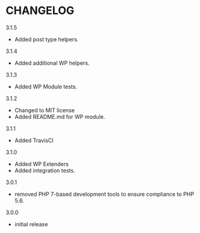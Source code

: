 CHANGELOG
=========

3.1.5
- Added post type helpers.

3.1.4
- Added additional WP helpers.

3.1.3
- Added WP Module tests.

3.1.2
- Changed to MIT license
- Added README.md for WP module.

3.1.1
- Added TravisCI

3.1.0
- Added WP Extenders
- Added integration tests.

3.0.1
- removed PHP 7-based development tools to ensure compliance to PHP 5.6.

3.0.0
- initial release
